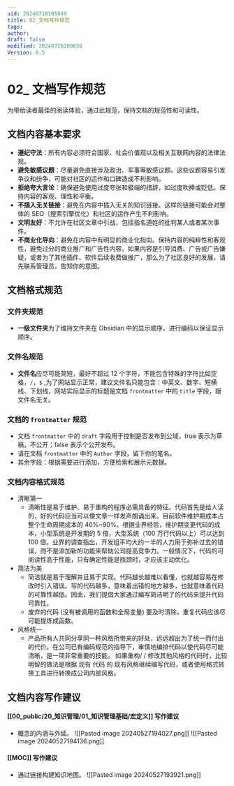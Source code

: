 ```yaml
---
uid: 20240718105949
title: 02_文档写作规范
tags: 
author: 
draft: false
modified: 20240726200656
Version: 0.5
---
```


# 02_ 文档写作规范

为带给读者最佳的阅读体验，通过此规范，保持文档的规范性和可读性。

## 文档内容基本要求

- **遵纪守法**：所有内容必须符合国家、社会价值观以及相关互联网内容的法律法规。
- **避免敏感议题**：尽量避免直接涉及政治、军事等敏感议题。这些议题容易引发争议和纷争，可能对社区的运作和口碑造成不利影响。
- **拒绝夸大言论**：确保避免使用过度夸张和极端的措辞，如过度吹捧或贬低。保持内容的客观、理性和平衡。
- **不插入无关链接**：避免在内容中插入无关的知识链接。这样的链接可能会对整体的 SEO（搜索引擎优化）和社区的运作产生不利影响。
- **文明友好**：不允许在社区文章中引战，包括指名道姓的批判某人或者某次事件。
- **不商业化导向**：避免在内容中有明显的商业化指向。保持内容的纯粹性和客观性，避免过分的商业推广和广告性内容。如果内容是引导消费、广告或广告嫌疑，或者为了其他插件、软件后续收费做推广，那么为了社区良好的发展，请先联系管理员，告知你的意图。

## 文档格式规范

### 文件夹规范

- **一级文件夹**为了维持文件夹在 Obsidian 中的显示顺序，进行编码以保证显示顺序。

### 文件名规范

 - **文件名**应尽可能简短，最好不超过 12 个字符，不能包含特殊的字符比如空格，`/`，`$` ,为了网站显示正常，建议文件名只能包含：中英文、数字、短横线、下划线，网站实际显示的标题是文档 `frontmatter` 中的 `title` 字段，跟文件名无关。

### 文档的 `frontmatter` 规范

- 文档 `frontmatter` 中的 `draft` 字段用于控制是否发布到公域，true 表示为草稿，不公开；false 表示个公开发布。
- 请在文档 `frontmatter` 中的 `Author` 字段，留下你的笔名。
- 其余字段：根据需要进行添加，方便检索和展示元数据。

### 文档内容格式规范

- 清晰第一
	- 清晰性是易于维护、易于重构的程序必需具备的特征。代码首先是给人读的，好的代码应当可以像文章一样发声朗诵出来。目前软件维护期成本占整个生命周期成本的 40%~90%。根据业界经验，维护期变更代码的成本，小型系统是开发期的 5 倍，大型系统（100 万行代码以上）可以达到 100 倍。业界的调查指出，开发组平均大约一半的人力用于弥补过去的错误，而不是添加新的功能来帮助公司提高竞争力。一般情况下，代码的可阅读性高于性能，只有确定性能是瓶颈时，才应该主动优化。
- 简洁为美
	- 简洁就是易于理解并且易于实现。代码越长越难以看懂，也就越容易在修改时引入错误。写的代码越多，意味着出错的地方越多，也就意味着代码的可靠性越低。因此，我们提倡大家通过编写简洁明了的代码来提升代码可靠性。
	- 废弃的代码 (没有被调用的函数和全局变量) 要及时清除，重复代码应该尽可能提炼成函数。
- 风格统一
	- 产品所有人共同分享同一种风格所带来的好处，远远超出为了统一而付出的代价。在公司已有编码规范的指导下，审慎地编排代码以使代码尽可能清晰，是一项非常重要的技能。 如果重构/ / 修改其他风格的代码时，比较明智的做法是根据 现有 代码 的 现有风格继续编写代码，或者使用格式转换工具进行转换成公司内部风格。

## 文档内容写作建议

#### [[00_public/20_知识管理/01_知识管理基础/宏定义]] 写作建议

- 概念的内涵与外延。
![[Pasted image 20240527194027.png]]
![[Pasted image 20240527194136.png]]

#### [[MOC]] 写作建议

- 通过链接构建知识地图。
![[Pasted image 20240527193921.png]]
